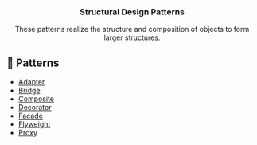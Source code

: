 <p align="center">
  <h3 align="center">Structural Design Patterns</h3>

  <p align="center">
    These patterns realize the structure and composition of objects to form larger structures.
  </p>
</p>

## 🔗 Patterns

- [Adapter]()
- [Bridge]()
- [Composite]()
- [Decorator]()
- [Facade]()
- [Flyweight]()
- [Proxy]()
